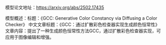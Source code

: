 模型论文地址：https://arxiv.org/abs/2502.17435

模型概述：标题：《GCC: Generative Color Constancy via Diffusing a Color Checker》
中文文章标题：《GCC：通过扩散彩色检查器实现生成颜色恒常性》
文章内容：提出了一种生成颜色恒常性方法GCC，通过扩散彩色检查器实现，可应用于图像编辑和增强。
